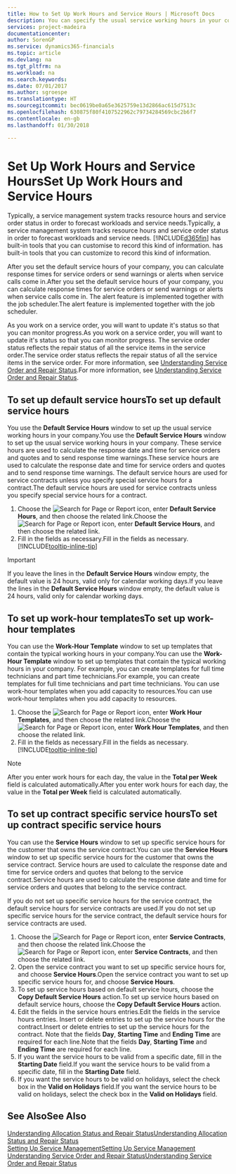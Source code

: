 ```yaml
---
title: How to Set Up Work Hours and Service Hours | Microsoft Docs
description: You can specify the usual service working hours in your company. These service hours are used to calculate the response date and time for service orders and quotes, and to send response time warnings.
services: project-madeira
documentationcenter: 
author: SorenGP
ms.service: dynamics365-financials
ms.topic: article
ms.devlang: na
ms.tgt_pltfrm: na
ms.workload: na
ms.search.keywords: 
ms.date: 07/01/2017
ms.author: sgroespe
ms.translationtype: HT
ms.sourcegitcommit: bec0619be0a65e3625759e13d2866ac615d7513c
ms.openlocfilehash: 630875f80f4107522962c79734284569cbc2b6f7
ms.contentlocale: en-gb
ms.lasthandoff: 01/30/2018

---
```

# <a name="set-up-work-hours-and-service-hours"></a><span data-ttu-id="fa92a-104">Set Up Work Hours and Service Hours</span><span class="sxs-lookup"><span data-stu-id="fa92a-104">Set Up Work Hours and Service Hours</span></span>
<span data-ttu-id="fa92a-105">Typically, a service management system tracks resource hours and service order status in order to forecast workloads and service needs.</span><span class="sxs-lookup"><span data-stu-id="fa92a-105">Typically, a service management system tracks resource hours and service order status in order to forecast workloads and service needs.</span></span> [!INCLUDE[d365fin](includes/d365fin_md.md)]<span data-ttu-id="fa92a-106"> has built-in tools that you can customise to record this kind of information.</span><span class="sxs-lookup"><span data-stu-id="fa92a-106"> has built-in tools that you can customize to record this kind of information.</span></span>  
  
<span data-ttu-id="fa92a-107">After you set the default service hours of your company, you can calculate response times for service orders or send warnings or alerts when service calls come in.</span><span class="sxs-lookup"><span data-stu-id="fa92a-107">After you set the default service hours of your company, you can calculate response times for service orders or send warnings or alerts when service calls come in.</span></span> <span data-ttu-id="fa92a-108">The alert feature is implemented together with the job scheduler.</span><span class="sxs-lookup"><span data-stu-id="fa92a-108">The alert feature is implemented together with the job scheduler.</span></span>   
  
<span data-ttu-id="fa92a-109">As you work on a service order, you will want to update it's status so that you can monitor progress.</span><span class="sxs-lookup"><span data-stu-id="fa92a-109">As you work on a service order, you will want to update it's status so that you can monitor progress.</span></span> <span data-ttu-id="fa92a-110">The service order status reflects the repair status of all the service items in the service order.</span><span class="sxs-lookup"><span data-stu-id="fa92a-110">The service order status reflects the repair status of all the service items in the service order.</span></span> <span data-ttu-id="fa92a-111">For more information, see [Understanding Service Order and Repair Status](service-order-repair-status.md).</span><span class="sxs-lookup"><span data-stu-id="fa92a-111">For more information, see [Understanding Service Order and Repair Status](service-order-repair-status.md).</span></span> 

## <a name="to-set-up-default-service-hours"></a><span data-ttu-id="fa92a-112">To set up default service hours</span><span class="sxs-lookup"><span data-stu-id="fa92a-112">To set up default service hours</span></span>  
<span data-ttu-id="fa92a-113">You use the **Default Service Hours** window to set up the usual service working hours in your company.</span><span class="sxs-lookup"><span data-stu-id="fa92a-113">You use the **Default Service Hours** window to set up the usual service working hours in your company.</span></span> <span data-ttu-id="fa92a-114">These service hours are used to calculate the response date and time for service orders and quotes and to send response time warnings.</span><span class="sxs-lookup"><span data-stu-id="fa92a-114">These service hours are used to calculate the response date and time for service orders and quotes and to send response time warnings.</span></span> <span data-ttu-id="fa92a-115">The default service hours are used for service contracts unless you specify special service hours for a contract.</span><span class="sxs-lookup"><span data-stu-id="fa92a-115">The default service hours are used for service contracts unless you specify special service hours for a contract.</span></span>  
  
1. <span data-ttu-id="fa92a-116">Choose the ![Search for Page or Report](media/ui-search/search_small.png "Search for Page or Report icon") icon, enter **Default Service Hours**, and then choose the related link.</span><span class="sxs-lookup"><span data-stu-id="fa92a-116">Choose the ![Search for Page or Report](media/ui-search/search_small.png "Search for Page or Report icon") icon, enter **Default Service Hours**, and then choose the related link.</span></span>  
2. <span data-ttu-id="fa92a-117">Fill in the fields as necessary.</span><span class="sxs-lookup"><span data-stu-id="fa92a-117">Fill in the fields as necessary.</span></span> [!INCLUDE[tooltip-inline-tip](includes/tooltip-inline-tip_md.md)]  
  
> [!IMPORTANT]  
>  <span data-ttu-id="fa92a-118">If you leave the lines in the **Default Service Hours** window empty, the default value is 24 hours, valid only for calendar working days.</span><span class="sxs-lookup"><span data-stu-id="fa92a-118">If you leave the lines in the **Default Service Hours** window empty, the default value is 24 hours, valid only for calendar working days.</span></span>  
  
## <a name="to-set-up-work-hour-templates"></a><span data-ttu-id="fa92a-119">To set up work-hour templates</span><span class="sxs-lookup"><span data-stu-id="fa92a-119">To set up work-hour templates</span></span>
<span data-ttu-id="fa92a-120">You can use the **Work-Hour Template** window to set up templates that contain the typical working hours in your company.</span><span class="sxs-lookup"><span data-stu-id="fa92a-120">You can use the **Work-Hour Template** window to set up templates that contain the typical working hours in your company.</span></span> <span data-ttu-id="fa92a-121">For example, you can create templates for full time technicians and part time technicians.</span><span class="sxs-lookup"><span data-stu-id="fa92a-121">For example, you can create templates for full time technicians and part time technicians.</span></span> <span data-ttu-id="fa92a-122">You can use work-hour templates when you add capacity to resources.</span><span class="sxs-lookup"><span data-stu-id="fa92a-122">You can use work-hour templates when you add capacity to resources.</span></span>  
  
1. <span data-ttu-id="fa92a-123">Choose the ![Search for Page or Report](media/ui-search/search_small.png "Search for Page or Report icon") icon, enter **Work Hour Templates**, and then choose the related link.</span><span class="sxs-lookup"><span data-stu-id="fa92a-123">Choose the ![Search for Page or Report](media/ui-search/search_small.png "Search for Page or Report icon") icon, enter **Work Hour Templates**, and then choose the related link.</span></span>  
2. <span data-ttu-id="fa92a-124">Fill in the fields as necessary.</span><span class="sxs-lookup"><span data-stu-id="fa92a-124">Fill in the fields as necessary.</span></span> [!INCLUDE[tooltip-inline-tip](includes/tooltip-inline-tip_md.md)]  
  
> [!Note]
> <span data-ttu-id="fa92a-125">After you enter work hours for each day, the value in the **Total per Week** field is calculated automatically.</span><span class="sxs-lookup"><span data-stu-id="fa92a-125">After you enter work hours for each day, the value in the **Total per Week** field is calculated automatically.</span></span>  

## <a name="to-set-up-contract-specific-service-hours"></a><span data-ttu-id="fa92a-126">To set up contract specific service hours</span><span class="sxs-lookup"><span data-stu-id="fa92a-126">To set up contract specific service hours</span></span>  
<span data-ttu-id="fa92a-127">You can use the **Service Hours** window to set up specific service hours for the customer that owns the service contract.</span><span class="sxs-lookup"><span data-stu-id="fa92a-127">You can use the **Service Hours** window to set up specific service hours for the customer that owns the service contract.</span></span> <span data-ttu-id="fa92a-128">Service hours are used to calculate the response date and time for service orders and quotes that belong to the service contract.</span><span class="sxs-lookup"><span data-stu-id="fa92a-128">Service hours are used to calculate the response date and time for service orders and quotes that belong to the service contract.</span></span>  
  
<span data-ttu-id="fa92a-129">If you do not set up specific service hours for the service contract, the default service hours for service contracts are used.</span><span class="sxs-lookup"><span data-stu-id="fa92a-129">If you do not set up specific service hours for the service contract, the default service hours for service contracts are used.</span></span>  
  
1. <span data-ttu-id="fa92a-130">Choose the ![Search for Page or Report](media/ui-search/search_small.png "Search for Page or Report icon") icon, enter **Service Contracts**, and then choose the related link.</span><span class="sxs-lookup"><span data-stu-id="fa92a-130">Choose the ![Search for Page or Report](media/ui-search/search_small.png "Search for Page or Report icon") icon, enter **Service Contracts**, and then choose the related link.</span></span>  
2. <span data-ttu-id="fa92a-131">Open the service contract you want to set up specific service hours for, and choose **Service Hours**.</span><span class="sxs-lookup"><span data-stu-id="fa92a-131">Open the service contract you want to set up specific service hours for, and choose **Service Hours**.</span></span>  
4. <span data-ttu-id="fa92a-132">To set up service hours based on default service hours, choose the **Copy Default Service Hours** action.</span><span class="sxs-lookup"><span data-stu-id="fa92a-132">To set up service hours based on default service hours, choose the **Copy Default Service Hours** action.</span></span>  
5. <span data-ttu-id="fa92a-133">Edit the fields in the service hours entries.</span><span class="sxs-lookup"><span data-stu-id="fa92a-133">Edit the fields in the service hours entries.</span></span> <span data-ttu-id="fa92a-134">Insert or delete entries to set up the service hours for the contract.</span><span class="sxs-lookup"><span data-stu-id="fa92a-134">Insert or delete entries to set up the service hours for the contract.</span></span> <span data-ttu-id="fa92a-135">Note that the fields **Day**, **Starting Time** and **Ending Time** are required for each line.</span><span class="sxs-lookup"><span data-stu-id="fa92a-135">Note that the fields **Day**, **Starting Time** and **Ending Time** are required for each line.</span></span>  
6. <span data-ttu-id="fa92a-136">If you want the service hours to be valid from a specific date, fill in the **Starting Date** field.</span><span class="sxs-lookup"><span data-stu-id="fa92a-136">If you want the service hours to be valid from a specific date, fill in the **Starting Date** field.</span></span>  
7. <span data-ttu-id="fa92a-137">If you want the service hours to be valid on holidays, select the check box in the **Valid on Holidays** field.</span><span class="sxs-lookup"><span data-stu-id="fa92a-137">If you want the service hours to be valid on holidays, select the check box in the **Valid on Holidays** field.</span></span>  

## <a name="see-also"></a><span data-ttu-id="fa92a-138">See Also</span><span class="sxs-lookup"><span data-stu-id="fa92a-138">See Also</span></span>  
[<span data-ttu-id="fa92a-139">Understanding Allocation Status and Repair Status</span><span class="sxs-lookup"><span data-stu-id="fa92a-139">Understanding Allocation Status and Repair Status</span></span>](service-allocation-status-and-repair-status.md)  
[<span data-ttu-id="fa92a-140">Setting Up Service Management</span><span class="sxs-lookup"><span data-stu-id="fa92a-140">Setting Up Service Management</span></span>](service-setup-service.md)  
[<span data-ttu-id="fa92a-141">Understanding Service Order and Repair Status</span><span class="sxs-lookup"><span data-stu-id="fa92a-141">Understanding Service Order and Repair Status</span></span>](service-order-repair-status.md)  

